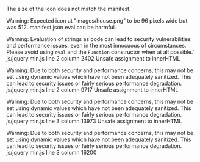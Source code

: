 
The size of the icon does not match the manifest.

Warning: Expected icon at "images/house.png" to be 96 pixels wide but was 512.
manifest.json
eval can be harmful.

Warning: Evaluation of strings as code can lead to security vulnerabilities and performance issues, even in the most innocuous of circumstances. Please avoid using `eval` and the `Function` constructor when at all possible.'
js/jquery.min.js line 2 column 2402
Unsafe assignment to innerHTML

Warning: Due to both security and performance concerns, this may not be set using dynamic values which have not been adequately sanitized. This can lead to security issues or fairly serious performance degradation.
js/jquery.min.js line 2 column 9717
Unsafe assignment to innerHTML

Warning: Due to both security and performance concerns, this may not be set using dynamic values which have not been adequately sanitized. This can lead to security issues or fairly serious performance degradation.
js/jquery.min.js line 3 column 13973
Unsafe assignment to innerHTML

Warning: Due to both security and performance concerns, this may not be set using dynamic values which have not been adequately sanitized. This can lead to security issues or fairly serious performance degradation.
js/jquery.min.js line 3 column 16200
